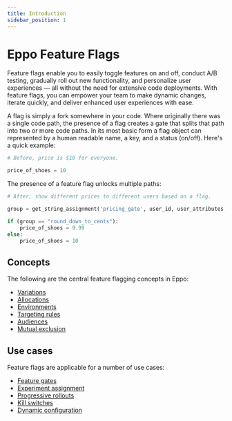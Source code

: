 ```yaml
---
title: Introduction
sidebar_position: 1
---
```


# Eppo Feature Flags

Feature flags enable you to easily toggle features on and off, conduct A/B testing, gradually roll out new functionality, and personalize user experiences — all without the need for extensive code deployments.
With feature flags, you can empower your team to make dynamic changes, iterate quickly, and deliver enhanced user experiences with ease.

A flag is simply a fork somewhere in your code. Where originally there was a single code path, the presence of a flag creates a gate that splits that path into two or more code paths. In its most basic form a flag object can represented by a human readable name, a key, and a status (on/off). Here's a quick example:

```python
# Before, price is $10 for everyone.

price_of_shoes = 10
```

The presence of a feature flag unlocks multiple paths:

```python
# After, show different prices to different users based on a flag.

group = get_string_assignment('pricing_gate', user_id, user_attributes, 'do_not_round_down')

if (group == "round_down_to_cents"):
    price_of_shoes = 9.99
else:
    price_of_shoes = 10
```

## Concepts

The following are the central feature flagging concepts in Eppo:
- [Variations](/feature-flagging/concepts/flag-variations)
- [Allocations](/feature-flagging/concepts/flag-allocations)
- [Environments](/feature-flagging/concepts/environments)
- [Targeting rules](/feature-flagging/concepts/targeting)
- [Audiences](/feature-flagging/concepts/audiences)
- [Mutual exclusion](/feature-flagging/concepts/mutual_exclusion)

## Use cases

Feature flags are applicable for a number of use cases:
- [Feature gates](/feature-flagging/concepts/feature-gates)
- [Experiment assignment](/feature-flagging/concepts/experiment-assignment)
- [Progressive rollouts](/feature-flagging/use-cases/progressive-rollouts)
- [Kill switches](/feature-flagging/use-cases/kill-switches)
- [Dynamic configuration](/feature-flagging/use-cases/dynamic-config)